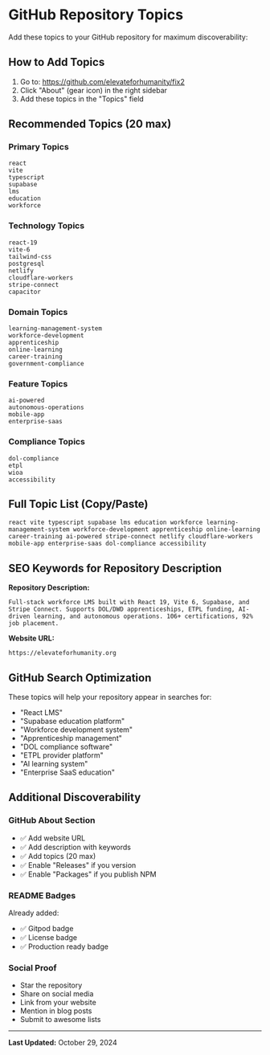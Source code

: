 # GitHub Repository Topics

Add these topics to your GitHub repository for maximum discoverability:

## How to Add Topics

1. Go to: https://github.com/elevateforhumanity/fix2
2. Click "About" (gear icon) in the right sidebar
3. Add these topics in the "Topics" field

## Recommended Topics (20 max)

### Primary Topics
```
react
vite
typescript
supabase
lms
education
workforce
```

### Technology Topics
```
react-19
vite-6
tailwind-css
postgresql
netlify
cloudflare-workers
stripe-connect
capacitor
```

### Domain Topics
```
learning-management-system
workforce-development
apprenticeship
online-learning
career-training
government-compliance
```

### Feature Topics
```
ai-powered
autonomous-operations
mobile-app
enterprise-saas
```

### Compliance Topics
```
dol-compliance
etpl
wioa
accessibility
```

## Full Topic List (Copy/Paste)

```
react vite typescript supabase lms education workforce learning-management-system workforce-development apprenticeship online-learning career-training ai-powered stripe-connect netlify cloudflare-workers mobile-app enterprise-saas dol-compliance accessibility
```

## SEO Keywords for Repository Description

**Repository Description:**
```
Full-stack workforce LMS built with React 19, Vite 6, Supabase, and Stripe Connect. Supports DOL/DWD apprenticeships, ETPL funding, AI-driven learning, and autonomous operations. 106+ certifications, 92% job placement.
```

**Website URL:**
```
https://elevateforhumanity.org
```

## GitHub Search Optimization

These topics will help your repository appear in searches for:
- "React LMS"
- "Supabase education platform"
- "Workforce development system"
- "Apprenticeship management"
- "DOL compliance software"
- "ETPL provider platform"
- "AI learning system"
- "Enterprise SaaS education"

## Additional Discoverability

### GitHub About Section
- ✅ Add website URL
- ✅ Add description with keywords
- ✅ Add topics (20 max)
- ✅ Enable "Releases" if you version
- ✅ Enable "Packages" if you publish NPM

### README Badges
Already added:
- ✅ Gitpod badge
- ✅ License badge
- ✅ Production ready badge

### Social Proof
- Star the repository
- Share on social media
- Link from your website
- Mention in blog posts
- Submit to awesome lists

---

**Last Updated:** October 29, 2024
